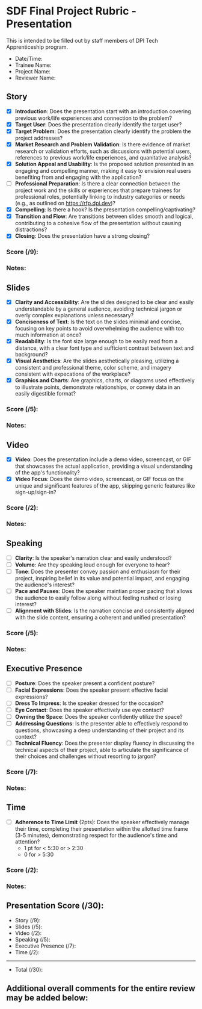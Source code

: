 # SDF Final Project Rubric - Presentation
This is intended to be filled out by staff members of DPI Tech Apprenticeship program.

- Date/Time:
- Trainee Name:
- Project Name:
- Reviewer Name:

## Story
- [x] **Introduction**: Does the presentation start with an introduction covering previous work/life experiences and connection to the problem?
- [x] **Target User**: Does the presentation clearly identify the target user?
- [x] **Target Problem**: Does the presentation clearly identify the problem the project addresses?
- [x] **Market Research and Problem Validation**: Is there evidence of market research or validation efforts, such as discussions with potential users, references to previous work/life experiences, and quanitative analysis?
- [x] **Solution Appeal and Usability**: Is the proposed solution presented in an engaging and compelling manner, making it easy to envision real users benefiting from and engaging with the application?
- [ ] **Professional Preparation**: Is there a clear connection between the project work and the skills or experiences that prepare trainees for professional roles, potentially linking to industry categories or needs (e.g., as outlined on https://rfp.dpi.dev)?
- [x] **Compelling**: Is there a hook? Is the presentation compelling/captivating?
- [x] **Transition and Flow**: Are transitions between slides smooth and logical, contributing to a cohesive flow of the presentation without causing distractions?
- [x] **Closing**: Does the presentation have a strong closing? <!-- what does this mean? -->

### Score (/9):

### Notes:

## Slides
- [x] **Clarity and Accessibility**: Are the slides designed to be clear and easily understandable by a general audience, avoiding technical jargon or overly complex explanations unless necessary?
- [x] **Conciseness of Text**: Is the text on the slides minimal and concise, focusing on key points to avoid overwhelming the audience with too much information at once?
- [x] **Readability**: Is the font size large enough to be easily read from a distance, with a clear font type and sufficient contrast between text and background?
- [x] **Visual Aesthetics**: Are the slides aesthetically pleasing, utilizing a consistent and professional theme, color scheme, and imagery consistent with expecations of the workplace?
- [x] **Graphics and Charts**: Are graphics, charts, or diagrams used effectively to illustrate points, demonstrate relationships, or convey data in an easily digestible format?

### Score (/5):

### Notes:

## Video

- [x] **Video**: Does the presentation include a demo video, screencast, or GIF that showcases the actual application, providing a visual understanding of the app's functionality?
- [x] **Video Focus**: Does the demo video, screencast, or GIF focus on the unique and significant features of the app, skipping generic features like sign-up/sign-in?

### Score (/2):

### Notes:

## Speaking
- [ ] **Clarity**: Is the speaker's narration clear and easily understood?
- [ ] **Volume**: Are they speaking loud enough for everyone to hear?
- [ ] **Tone**: Does the presenter convey passion and enthusiasm for their project, inspiring belief in its value and potential impact, and engaging the audience's interest?
- [ ] **Pace and Pauses**: Does the speaker maintian proper pacing that allows the audience to easily follow along without feeling rushed or losing interest?
- [ ] **Alignment with Slides**: Is the narration concise and consistently aligned with the slide content, ensuring a coherent and unified presentation?

### Score (/5):

### Notes:

## Executive Presence
- [ ] **Posture**: Does the speaker present a confident posture?
- [ ] **Facial Expressions**: Does the speaker present effective facial expressions?
- [ ] **Dress To Impress**: Is the speaker dressed for the occasion?
- [ ] **Eye Contact**: Does the speaker effectively use eye contact?
- [ ] **Owning the Space**: Does the speaker confidently utilize the space?
- [ ] **Addressing Questions**: Is the presenter able to effectively respond to questions, showcasing a deep understanding of their project and its context?
- [ ] **Technical Fluency**: Does the presenter display fluency in discussing the technical aspects of their project, able to articulate the significance of their choices and challenges without resorting to jargon?

### Score (/7):

### Notes:

## Time
- [ ] **Adherence to Time Limit** (2pts): Does the speaker effectively manage their time, completing their presentation within the allotted time frame (3-5 minutes), demonstrating respect for the audience's time and attention?
  - 1 pt for < 5:30 or > 2:30
  - 0 for > 5:30

### Score (/2):

### Notes:

## Presentation Score (/30):
- Story (/9):
- Slides (/5):
- Video (/2):
- Speaking (/5):
- Executive Presence (/7):
- Time (/2):
---
- Total (/30):

## Additional overall comments for the entire review may be added below:
```




```
